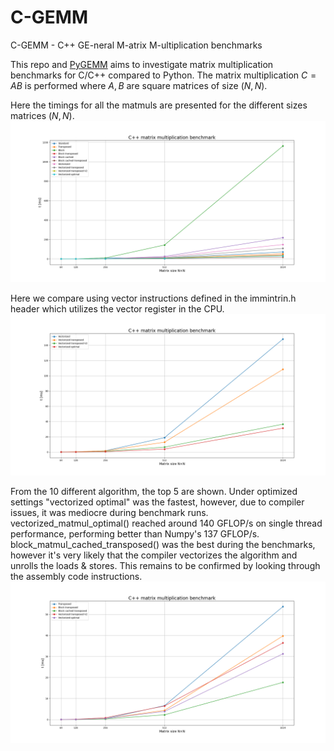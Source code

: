 # C-GEMM
C-GEMM - C++ GE-neral M-atrix M-ultiplication benchmarks 

This repo and  <a href="https://github.com/Darakhsh1999/PyGEMM">PyGEMM</a> aims to investigate matrix multiplication benchmarks for C/C++ compared to Python. The matrix multiplication $C = AB$ is performed where $A,B$ are square matrices of size $(N,N)$.

Here the timings for all the matmuls are presented for the different sizes matrices $(N,N)$.
![image1](figures/cpp_bench_all.png)

Here we compare using vector instructions defined in the immintrin.h header which utilizes the vector register in the CPU.
![image2](figures/cpp_bench_vectorized.png)

From the 10 different algorithm, the top 5 are shown. Under optimized settings "vectorized optimal" was the fastest, however, due to compiler issues, it was mediocre during benchmark runs. vectorized_matmul_optimal()  reached around 140 GFLOP/s on single thread performance, performing better than Numpy's 137 GFLOP/s. block_matmul_cached_transposed() was the best during the benchmarks, however it's very likely that the compiler vectorizes the algorithm and unrolls the loads & stores. This remains to be confirmed by looking through the assembly code instructions.
![image3](figures/cpp_bench_top5.png)
